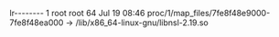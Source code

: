 lr-------- 1 root root 64 Jul 19 08:46 proc/1/map_files/7fe8f48e9000-7fe8f48ea000 -> /lib/x86_64-linux-gnu/libnsl-2.19.so
